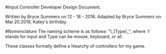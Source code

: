 #Input Controller Developer Design Document.

Written by Bryce Summers on 12 - 18 - 2016.
Adapted by Bryce Summers on Mar.20.2018, Katey's birthday.

#Nomenclature
The naming scheme is as follows: "I_[Type]_", where 'I' stands for input and Type can be mouse, keyboard, or all.

These classes formally define a hiearchy of controllers for my game.